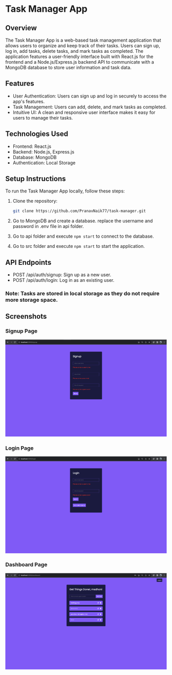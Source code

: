 # Task Manager App

## Overview

The Task Manager App is a web-based task management application that allows users to organize and keep track of their tasks. Users can sign up, log in, add tasks, delete tasks, and mark tasks as completed. The application features a user-friendly interface built with React.js for the frontend and a Node.js/Express.js backend API to communicate with a MongoDB database to store user information and task data.

## Features

- User Authentication: Users can sign up and log in securely to access the app's features.
- Task Management: Users can add, delete, and mark tasks as completed.
- Intuitive UI: A clean and responsive user interface makes it easy for users to manage their tasks.

## Technologies Used

- Frontend: React.js
- Backend: Node.js, Express.js
- Database: MongoDB
- Authentication: Local Storage

## Setup Instructions

To run the Task Manager App locally, follow these steps:

1. Clone the repository:

   ```bash
   git clone https://github.com/PranavNaik77/task-manager.git
   ```

2. Go to MongoDB and create a database. replace the username and password in .env file in api folder.

3. Go to api folder and execute ```npm start``` to connect to the database.

4. Go to src folder and execute ```npm start``` to start the application.

## API Endpoints

* POST /api/auth/signup: Sign up as a new user.
* POST /api/auth/login: Log in as an existing user.


### Note: Tasks are stored in local storage as they do not require more storage space.

## Screenshots

### Signup Page
![image1.png](public/signuppage.png)

### Login Page
![image2.png](public/loginpage.png)

### Dashboard Page
![image3.png](public/dashboard.png)




